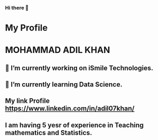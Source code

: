 ### Hi there 👋
# My Profile
# MOHAMMAD ADIL KHAN 
## 🔭 I’m currently working on iSmile Technologies. 
## 🌱 I’m currently learning Data Science.
## My link Profile https://www.linkedin.com/in/adil07khan/
## I am having 5 yesr of experience in Teaching mathematics and Statistics.
